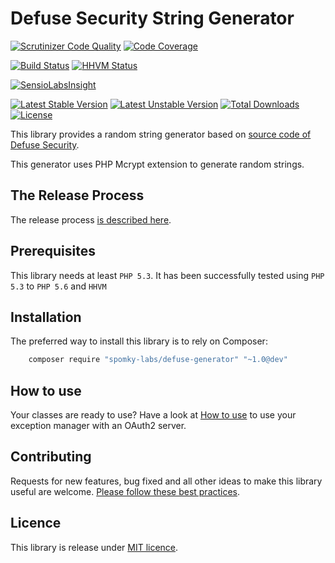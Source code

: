 Defuse Security String Generator
================================

[![Scrutinizer Code Quality](https://scrutinizer-ci.com/g/Spomky-Labs/defuse-generator/badges/quality-score.png?b=develop)](https://scrutinizer-ci.com/g/Spomky-Labs/defuse-generator/?branch=develop)
[![Code Coverage](https://scrutinizer-ci.com/g/Spomky-Labs/defuse-generator/badges/coverage.png?b=develop)](https://scrutinizer-ci.com/g/Spomky-Labs/defuse-generator/?branch=develop)

[![Build Status](https://travis-ci.org/Spomky-Labs/defuse-generator.svg?branch=develop)](https://travis-ci.org/Spomky-Labs/defuse-generator)
[![HHVM Status](http://hhvm.h4cc.de/badge/spomky-labs/defuse-generator.png)](http://hhvm.h4cc.de/package/spomky-labs/defuse-generator)

[![SensioLabsInsight](https://insight.sensiolabs.com/projects/2debcff1-b085-4c05-992a-0b0a639d2527/big.png)](https://insight.sensiolabs.com/projects/2debcff1-b085-4c05-992a-0b0a639d2527)

[![Latest Stable Version](https://poser.pugx.org/spomky-labs/defuse-generator/v/stable.png)](https://packagist.org/packages/spomky-labs/defuse-generator)
[![Latest Unstable Version](https://poser.pugx.org/spomky-labs/defuse-generator/v/unstable.png)](https://packagist.org/packages/spomky-labs/defuse-generator)
[![Total Downloads](https://poser.pugx.org/spomky-labs/defuse-generator/downloads.png)](https://packagist.org/packages/spomky-labs/defuse-generator)
[![License](https://poser.pugx.org/spomky-labs/defuse-generator/license.png)](https://packagist.org/packages/spomky-labs/defuse-generator)


This library provides a random string generator based on [source code of Defuse Security](https://defuse.ca/generating-random-passwords.htm).

This generator uses PHP Mcrypt extension to generate random strings.

## The Release Process ##

The release process [is described here](doc/Release.md).

## Prerequisites ##

This library needs at least `PHP 5.3`.
It has been successfully tested using `PHP 5.3` to `PHP 5.6` and `HHVM`

## Installation ##

The preferred way to install this library is to rely on Composer:

```sh
    composer require "spomky-labs/defuse-generator" "~1.0@dev"
```

## How to use ##

Your classes are ready to use? Have a look at [How to use](doc/Use.md) to use your exception manager with an OAuth2 server.

## Contributing

Requests for new features, bug fixed and all other ideas to make this library useful are welcome. [Please follow these best practices](doc/Contributing.md).

## Licence

This library is release under [MIT licence](LICENSE).
